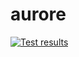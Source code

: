 # aurore

[![Test results](https://github.com/AuroreL9/aurore/actions/workflows/pytest.yml/badge.svg)](https://github.com/AuroreL9/aurore/actions)
